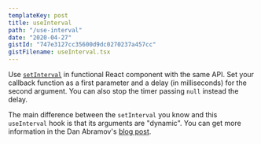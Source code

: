```yaml
---
templateKey: post
title: useInterval
path: "/use-interval"
date: "2020-04-27"
gistId: "747e3127cc35600d9dc0270237a457cc"
gistFilename: useInterval.tsx
---
```


Use [`setInterval`](https://developer.mozilla.org/en-US/docs/Web/API/WindowOrWorkerGlobalScope/setInterval) in functional React component with the same API.
Set your callback function as a first parameter and a delay (in milliseconds) for the second argument. You can also stop the timer passing `null` instead the delay.

The main difference between the `setInterval` you know and this `useInterval` hook is that its arguments are "dynamic". You can get more information in the  Dan Abramov's [blog post](https://overreacted.io/making-setinterval-declarative-with-react-hooks/).
